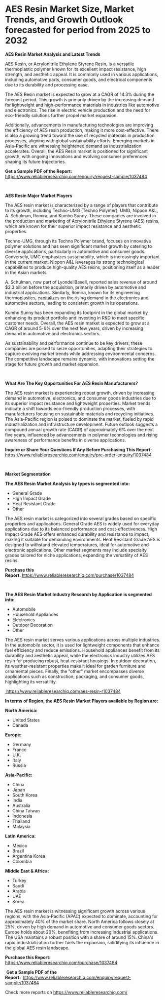 <p><h1>AES Resin Market Size, Market Trends, and Growth Outlook forecasted for period from 2025 to 2032</h1></p><p><strong>AES Resin Market Analysis and Latest Trends</strong></p>
<p><p>AES Resin, or Acrylonitrile Ethylene Styrene Resin, is a versatile thermoplastic polymer known for its excellent impact resistance, high strength, and aesthetic appeal. It is commonly used in various applications, including automotive parts, consumer goods, and electrical components due to its durability and processing ease.</p><p>The AES Resin market is expected to grow at a CAGR of 14.3% during the forecast period. This growth is primarily driven by the increasing demand for lightweight and high-performance materials in industries like automotive and electronics. The rise in electric vehicle production and the need for eco-friendly solutions further propel market expansion.</p><p>Additionally, advancements in manufacturing technologies are improving the efficiency of AES resin production, making it more cost-effective. There is also a growing trend toward the use of recycled materials in production processes, aligning with global sustainability efforts. Emerging markets in Asia-Pacific are witnessing heightened demand as industrialization accelerates. Overall, the AES Resin market is positioned for significant growth, with ongoing innovations and evolving consumer preferences shaping its future trajectories.</p></p>
<p><strong>Get a Sample PDF of the Report:&nbsp;</strong> <a href="https://www.reliableresearchiq.com/enquiry/request-sample/1037484?utm_campaign=103&utm_medium=2&utm_source=Github&utm_content=ia&utm_term=30012025&utm_id=aes-resin">https://www.reliableresearchiq.com/enquiry/request-sample/1037484</a></p>
<p>&nbsp;</p>
<p><strong>AES Resin Major Market Players</strong></p>
<p><p>The AES resin market is characterized by a range of players that contribute to its growth, including Techno-UMG (Techno Polymer), UMG, Nippon A&L, A. Schulman, Romira, and Kumho Sunny. These companies are involved in the production and marketing of Acrylonitrile Ethylene Styrene (AES) resins, which are known for their superior impact resistance and aesthetic properties.</p><p>Techno-UMG, through its Techno Polymer brand, focuses on innovative polymer solutions and has seen significant market growth by catering to diverse applications, particularly in automotive and consumer goods. Conversely, UMG emphasizes sustainability, which is increasingly important in the current market. Nippon A&L leverages its strong technological capabilities to produce high-quality AES resins, positioning itself as a leader in the Asian markets.</p><p>A. Schulman, now part of LyondellBasell, reported sales revenue of around $2.3 billion before the acquisition, primarily driven by automotive and industrial applications. Similarly, Romira, known for its engineering thermoplastics, capitalizes on the rising demand in the electronics and automotive sectors, leading to consistent growth in its operations.</p><p>Kumho Sunny has been expanding its footprint in the global market by enhancing its product portfolio and investing in R&D to meet specific customer needs. Overall, the AES resin market is expected to grow at a CAGR of around 5-6% over the next few years, driven by increasing demand in automotive and electronics sectors.</p><p>As sustainability and performance continue to be key drivers, these companies are poised to seize opportunities, adapting their strategies to capture evolving market trends while addressing environmental concerns. The competitive landscape remains dynamic, with innovations setting the stage for future growth and market expansion.</p></p>
<p>&nbsp;</p>
<p><strong>What Are The Key Opportunities For AES Resin Manufacturers?</strong></p>
<p><p>The AES resin market is experiencing robust growth, driven by increasing demand in automotive, electronics, and consumer goods industries due to its superior impact resistance and lightweight properties. Market trends indicate a shift towards eco-friendly production processes, with manufacturers focusing on sustainable materials and recycling initiatives. The Asia-Pacific region is poised to dominate the market, fueled by rapid industrialization and infrastructure development. Future outlook suggests a compound annual growth rate (CAGR) of approximately 6% over the next five years, influenced by advancements in polymer technologies and rising awareness of performance benefits in diverse applications.</p></p>
<p><strong>Inquire or Share Your Questions If Any Before Purchasing This Report:</strong> <a href="https://www.reliableresearchiq.com/enquiry/pre-order-enquiry/1037484?utm_campaign=103&utm_medium=2&utm_source=Github&utm_content=ia&utm_term=30012025&utm_id=aes-resin">https://www.reliableresearchiq.com/enquiry/pre-order-enquiry/1037484</a></p>
<p>&nbsp;</p>
<p><strong>Market Segmentation</strong></p>
<p><strong>The AES Resin Market Analysis by types is segmented into:</strong></p>
<p><ul><li>General Grade</li><li>High Impact Grade</li><li>Heat Resistant Grade</li><li>Other</li></ul></p>
<p><p>The AES resin market is categorized into several grades based on specific properties and applications. General Grade AES is widely used for everyday applications due to its balanced performance and cost-effectiveness. High Impact Grade AES offers enhanced durability and resistance to impact, making it suitable for demanding environments. Heat Resistant Grade AES is designed to withstand elevated temperatures, ideal for automotive and electronic applications. Other market segments may include specialty grades tailored for niche applications, expanding the versatility of AES resins.</p></p>
<p><strong>Purchase this Report:&nbsp;</strong><a href="https://www.reliableresearchiq.com/purchase/1037484?utm_campaign=103&utm_medium=2&utm_source=Github&utm_content=ia&utm_term=30012025&utm_id=aes-resin">https://www.reliableresearchiq.com/purchase/1037484</a></p>
<p>&nbsp;</p>
<p><strong>The AES Resin Market Industry Research by Application is segmented into:</strong></p>
<p><ul><li>Automobile</li><li>Household Appliances</li><li>Electronics</li><li>Outdoor Decoration</li><li>Other</li></ul></p>
<p><p>The AES resin market serves various applications across multiple industries. In the automobile sector, it is used for lightweight components that enhance fuel efficiency and reduce emissions. Household appliances benefit from its durability and aesthetic appeal, while the electronics industry utilizes AES resin for producing robust, heat-resistant housings. In outdoor decoration, its weather-resistant properties make it ideal for garden furniture and ornamental pieces. Finally, the "other" market encompasses diverse applications such as construction, packaging, and consumer goods, highlighting its versatility.</p></p>
<p><a href="https://www.reliableresearchiq.com/aes-resin-r1037484?utm_campaign=103&utm_medium=2&utm_source=Github&utm_content=ia&utm_term=30012025&utm_id=aes-resin">&nbsp;https://www.reliableresearchiq.com/aes-resin-r1037484</a></p>
<p><strong>In terms of Region, the AES Resin Market Players available by Region are:</strong></p>
<p>
    <p> <strong> North America: </strong>
        <ul>
            <li>United States</li>
            <li>Canada</li>
        </ul>
        </p> 
    <p> <strong> Europe: </strong>
        <ul>
            <li>Germany</li>
            <li>France</li>
            <li>U.K.</li>
            <li>Italy</li>
            <li>Russia</li>
        </ul>
        </p> 
    <p> <strong> Asia-Pacific: </strong>
        <ul>
            <li>China</li>
            <li>Japan</li>
            <li>South Korea</li>
            <li>India</li>
            <li>Australia</li>
            <li>China Taiwan</li>
            <li>Indonesia</li>
            <li>Thailand</li>
            <li>Malaysia</li>
        </ul>
        </p> 
    <p> <strong> Latin America: </strong>
        <ul>
            <li>Mexico</li>
            <li>Brazil</li>
            <li>Argentina Korea</li>
            <li>Colombia</li>
        </ul>
        </p> 
    <p> <strong> Middle East & Africa: </strong>
        <ul>
            <li>Turkey</li>
            <li>Saudi</li>
            <li>Arabia</li>
            <li>UAE</li>
            <li>Korea</li>
        </ul>
    </p>
    </p>
<p><p>The AES resin market is witnessing significant growth across various regions, with the Asia-Pacific (APAC) expected to dominate, accounting for approximately 40% of the market share. North America follows closely at 25%, driven by high demand in automotive and consumer goods sectors. Europe holds about 20%, benefiting from increasing industrial applications. The USA maintains a robust position with a share of around 15%. China's rapid industrialization further fuels the expansion, solidifying its influence in the global AES resin landscape.</p></p>
<p><strong>Purchase this Report: </strong><a href="https://www.reliableresearchiq.com/purchase/1037484?utm_campaign=103&utm_medium=2&utm_source=Github&utm_content=ia&utm_term=30012025&utm_id=aes-resin">https://www.reliableresearchiq.com/purchase/1037484</a></p>
<p>&nbsp;<strong>Get a Sample PDF of the Report:&nbsp;&nbsp;</strong><a href="https://www.reliableresearchiq.com/enquiry/request-sample/1037484?utm_campaign=103&utm_medium=2&utm_source=Github&utm_content=ia&utm_term=30012025&utm_id=aes-resin">https://www.reliableresearchiq.com/enquiry/request-sample/1037484</a></p>
<p><strong></strong></p>
<p>Check more reports on <a href="https://www.reliableresearchiq.com/?utm_campaign=103&utm_medium=2&utm_source=Github&utm_content=ia&utm_term=30012025&utm_id=aes-resin">https://www.reliableresearchiq.com/</a></p>